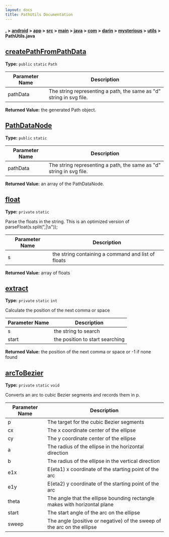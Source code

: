 ```yaml
---
layout: docs
title: PathUtils Documentation
---
```

#### [.](./../../../../../../../../../index) > [android](./../../../../../../../../index) > [app](./../../../../../../../index) > [src](./../../../../../../index) > [main](./../../../../../index) > [java](./../../../../index) > [com](./../../../index) > [darin](./../../index) > [mysterious](./../index) > [utils](./index) > **PathUtils.java**

## [createPathFromPathData](https://github.com/fennifith/Mysterious/blob/master/android/app/src/main/java/com/darin/mysterious/utils/PathUtils.java#L33)

**Type:** `public` `static` `Path`





|Parameter Name|Description|
|-----|-----|
|pathData|The string representing a path, the same as "d" string in svg file.|


**Returned Value:** the generated Path object.  








## [PathDataNode](https://github.com/fennifith/Mysterious/blob/master/android/app/src/main/java/com/darin/mysterious/utils/PathUtils.java#L47)

**Type:** `public` `static`





|Parameter Name|Description|
|-----|-----|
|pathData|The string representing a path, the same as "d" string in svg file.|


**Returned Value:** an array of the PathDataNode.  








## [float](https://github.com/fennifith/Mysterious/blob/master/android/app/src/main/java/com/darin/mysterious/utils/PathUtils.java#L85)

**Type:** `private` `static`

Parse the floats in the string. 
This is an optimized version of parseFloat(s.split(",|\\s")); 





|Parameter Name|Description|
|-----|-----|
|s|the string containing a command and list of floats|


**Returned Value:** array of floats  








## [extract](https://github.com/fennifith/Mysterious/blob/master/android/app/src/main/java/com/darin/mysterious/utils/PathUtils.java#L116)

**Type:** `private` `static` `int`

Calculate the position of the next comma or space 





|Parameter Name|Description|
|-----|-----|
|s|the string to search|
|start|the position to start searching|


**Returned Value:** the position of the next comma or space or -1 if none found  








## [arcToBezier](https://github.com/fennifith/Mysterious/blob/master/android/app/src/main/java/com/darin/mysterious/utils/PathUtils.java#L444)

**Type:** `private` `static` `void`

Converts an arc to cubic Bezier segments and records them in p. 





|Parameter Name|Description|
|-----|-----|
|p|The target for the cubic Bezier segments|
|cx|The x coordinate center of the ellipse|
|cy|The y coordinate center of the ellipse|
|a|The radius of the ellipse in the horizontal direction|
|b|The radius of the ellipse in the vertical direction|
|e1x|E(eta1) x coordinate of the starting point of the arc|
|e1y|E(eta2) y coordinate of the starting point of the arc|
|theta|The angle that the ellipse bounding rectangle makes with horizontal plane|
|start|The start angle of the arc on the ellipse|
|sweep|The angle (positive or negative) of the sweep of the arc on the ellipse  |








